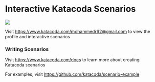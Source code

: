 # Interactive Katacoda Scenarios

[![](http://shields.katacoda.com/katacoda/mohammedr62@gmail.com/count.svg)](https://www.katacoda.com/mohammedr62@gmail.com "Get your profile on Katacoda.com")

Visit https://www.katacoda.com/mohammedr62@gmail.com to view the profile and interactive scenarios

### Writing Scenarios
Visit https://www.katacoda.com/docs to learn more about creating Katacoda scenarios

For examples, visit https://github.com/katacoda/scenario-example
